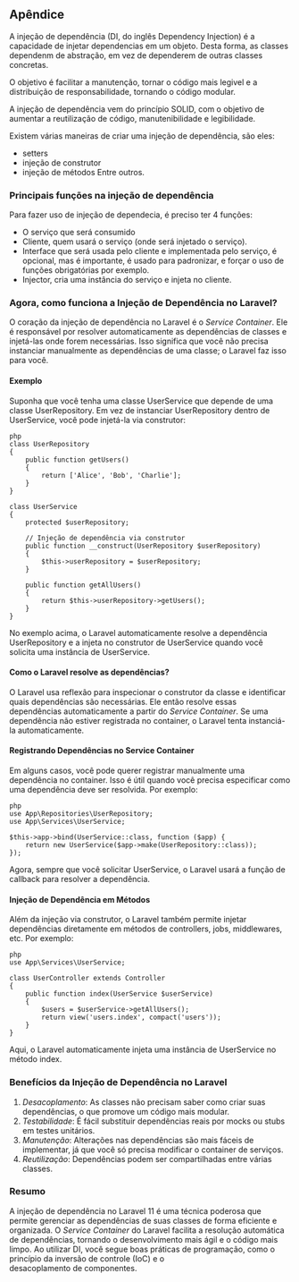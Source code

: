 ## Apêndice

A injeção de dependência (DI, do inglês Dependency Injection) é a capacidade de injetar dependencias em um objeto. Desta forma, as classes dependenm de abstração, em vez de dependerem de outras classes concretas.

O objetivo é facilitar a manutenção, tornar o código mais legivel e a distribuição de responsabilidade, tornando o código modular.

A injeção de dependência vem do princípio SOLID, com o objetivo de aumentar a reutilização de código, manutenibilidade e legibilidade.

Existem várias maneiras de criar uma injeção de dependência, são eles:
* setters
* injeção de construtor
* injeção de métodos
Entre outros.


### Principais funções na injeção de dependência
Para fazer uso de injeção de dependecia, é preciso ter 4 funções:

* O serviço que será consumido
* Cliente, quem usará o serviço (onde será injetado o serviço). 
* Interface que será usada pelo cliente e implementada pelo serviço, é opcional, mas é importante, é usado para padronizar, e forçar o uso de funções obrigatórias por exemplo.
* Injector, cria uma instância do serviço e injeta no cliente. 


### Agora, como funciona a Injeção de Dependência no Laravel?

O coração da injeção de dependência no Laravel é o *Service Container*. Ele é responsável por resolver automaticamente as dependências de classes e injetá-las onde forem necessárias. Isso significa que você não precisa instanciar manualmente as dependências de uma classe; o Laravel faz isso para você.

#### Exemplo

Suponha que você tenha uma classe UserService que depende de uma classe UserRepository. Em vez de instanciar UserRepository dentro de UserService, você pode injetá-la via construtor:


```
php
class UserRepository
{
    public function getUsers()
    {
        return ['Alice', 'Bob', 'Charlie'];
    }
}

class UserService
{
    protected $userRepository;

    // Injeção de dependência via construtor
    public function __construct(UserRepository $userRepository)
    {
        $this->userRepository = $userRepository;
    }

    public function getAllUsers()
    {
        return $this->userRepository->getUsers();
    }
}
```

No exemplo acima, o Laravel automaticamente resolve a dependência UserRepository e a injeta no construtor de UserService quando você solicita uma instância de UserService.

#### Como o Laravel resolve as dependências?

O Laravel usa reflexão para inspecionar o construtor da classe e identificar quais dependências são necessárias. Ele então resolve essas dependências automaticamente a partir do *Service Container*. Se uma dependência não estiver registrada no container, o Laravel tenta instanciá-la automaticamente.

#### Registrando Dependências no Service Container

Em alguns casos, você pode querer registrar manualmente uma dependência no container. Isso é útil quando você precisa especificar como uma dependência deve ser resolvida. Por exemplo:

```
php
use App\Repositories\UserRepository;
use App\Services\UserService;

$this->app->bind(UserService::class, function ($app) {
    return new UserService($app->make(UserRepository::class));
});
```

Agora, sempre que você solicitar UserService, o Laravel usará a função de callback para resolver a dependência.

#### Injeção de Dependência em Métodos

Além da injeção via construtor, o Laravel também permite injetar dependências diretamente em métodos de controllers, jobs, middlewares, etc. Por exemplo:

```
php
use App\Services\UserService;

class UserController extends Controller
{
    public function index(UserService $userService)
    {
        $users = $userService->getAllUsers();
        return view('users.index', compact('users'));
    }
}
```

Aqui, o Laravel automaticamente injeta uma instância de UserService no método index.

### Benefícios da Injeção de Dependência no Laravel

1. *Desacoplamento*: As classes não precisam saber como criar suas dependências, o que promove um código mais modular.
2. *Testabilidade*: É fácil substituir dependências reais por mocks ou stubs em testes unitários.
3. *Manutenção*: Alterações nas dependências são mais fáceis de implementar, já que você só precisa modificar o container de serviços.
4. *Reutilização*: Dependências podem ser compartilhadas entre várias classes.

### Resumo

A injeção de dependência no Laravel 11 é uma técnica poderosa que permite gerenciar as dependências de suas classes de forma eficiente e organizada. O *Service Container* do Laravel facilita a resolução automática de dependências, tornando o desenvolvimento mais ágil e o código mais limpo. Ao utilizar DI, você segue boas práticas de programação, como o princípio da inversão de controle (IoC) e o desacoplamento de componentes.
